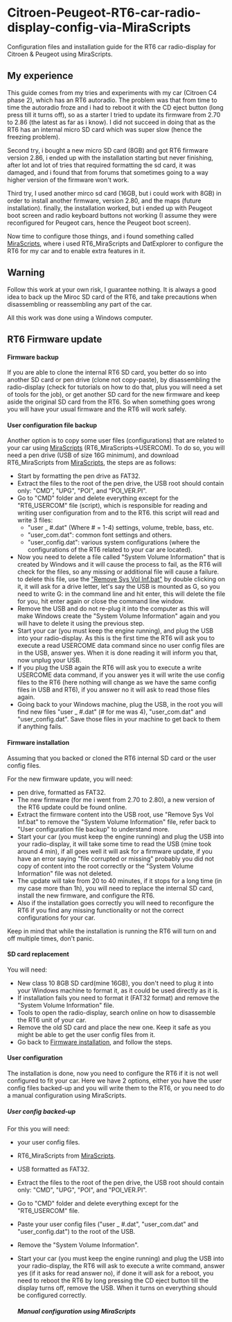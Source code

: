 
# Citroen-Peugeot-RT6-car-radio-display-config-via-MiraScripts
Configuration files and installation guide for the RT6 car radio-display for Citroen &amp; Peugeot using MiraScripts.

## My experience 
This guide comes from my tries and experiments with my car (Citroen C4 phase 2), which has an RT6 autoradio. The problem was that from time to time the autoradio froze and i had to reboot it with the CD eject button (long press till it turns off), so as a starter I tried to update its firmware from 2.70 to 2.86 (the latest as far as i know). I did not succeed in doing that as the RT6 has an internal micro SD card which was super slow (hence the freezing problem). 

Second try, i bought a new micro SD card (8GB) and got RT6 firmware version 2.86, i ended up with the installation starting but never finishing, after lot and lot of tries that required formatting the sd card, it was damaged, and i found that from forums that sometimes going to a way higher version of the firmware won't work. 

Third try, I used another mirco sd card (16GB, but i could work with 8GB) in order to install another firmware, version 2.80, and the maps (future installation). finally, the installation worked, but i ended up with Peugeot boot screen and radio keyboard buttons not working (I assume they were reconfigured for Peugeot cars, hence the Peugeot boot screen).

Now time to configure those things, and i found something called [MiraScripts](http://mira308sw.altervista.org/fr/index.htm), where i used RT6_MiraScripts and DatExplorer to configure the RT6 for my car and to enable extra features in it.

## Warning
Follow this work at your own risk, I guarantee nothing. It is always a good idea to back up the Miroc SD card of the RT6, and take precautions when disassembling or reassembling any part of the car.

All this work was done using a Windows computer.

## RT6 Firmware update
#### Firmware backup
If you are able to clone the internal RT6 SD card, you better do so into another SD card or pen drive (clone not copy-paste), by disassembling the radio-display (check for tutorials on how to do that, plus you will need a set of tools for the job), or get another SD card for the new firmware and keep aside the original SD card from the RT6. So when something goes wrong you will have your usual firmware and the RT6 will work safely.

#### User configuration file backup
Another option is to copy some user files (configurations) that are related to your car using [MiraScripts](http://mira308sw.altervista.org/fr/index.htm) (RT6_MiraScripts->USERCOM).
To do so, you will need a pen drive (USB of size 16G minimum), and download  RT6_MiraScripts from [MiraScripts](http://mira308sw.altervista.org/fr/index.htm), the steps are as follows:
- Start by formatting the pen drive as FAT32.
- Extract the files to the root of the pen drive, the USB root should contain only: "CMD", "UPG", "POI", and "POI_VER.PI".
- Go to "CMD" folder and delete everything except for the "RT6_USERCOM" file (script), which is responsible for reading and writing user configuration from and to the RT6. this script will read and write 3 files:
  - "user _ #.dat" (Where # = 1-4) settings, volume, treble, bass, etc.
  - "user_com.dat": common font settings and others.
  - "user_config.dat": various system configurations (where the configurations of the RT6 related to your car are located).
- Now you need to delete a file called "System Volume Information" that is created by Windows and it will cause the process to fail, as the RT6 will check for the files, so any missing or additional file will cause a failure. to delete this file, use the ["Remove Sys Vol Inf.bat"](https://github.com/bentalebahmed/Citroen-Peugeot-RT6-car-radio-display-config-via-MiraScripts/blob/main/Remove%20Sys%20Vol%20Inf.bat) by double clicking on it, it will ask for a drive letter, let's say the USB is mounted as G, so you need to write G: in the command line and hit enter, this will delete the file for you, hit enter again or close the command line window.
- Remove the USB and do not re-plug it into the computer as this will make Windows create the "System Volume Information" again and you will have to delete it using the previous step.
- Start your car (you must keep the engine running), and plug the USB into your radio-display. As this is the first time the RT6 will ask you to execute a read USERCOME data command since no user config files are in the USB, answer yes. When it is done reading it will inform you that, now unplug your USB.
- If you plug the USB again the RT6 will ask you to execute a write USERCOME data command, if you answer yes it will write the use config files to the RT6 (here nothing will change as we have the same config files in USB and RT6), if you answer no it will ask to read those files again. 
- Going back to your Windows machine, plug the USB, in the root you will find new files "user _ #.dat" (# for me was 4), "user_com.dat" and "user_config.dat". Save those files in your machine to get back to them if anything fails.

#### Firmware installation
Assuming that you backed or cloned the RT6 internal SD card or the user config files.

For the new firmware update, you will need:
- pen drive, formatted as FAT32.
- The new firmware (for me i went from 2.70 to 2.80), a new version of the RT6 update could be found online.
- Extract the firmware content into the USB root, use "Remove Sys Vol Inf.bat" to remove the "System Volume Information" file, refer back to "User configuration file backup" to understand more.
- Start your car (you must keep the engine running) and plug the USB into your radio-display, it will take some time to read the USB (mine took around 4 min), if all goes well it will ask for a firmware update, if you have an error saying "file corrupted or missing" probably you did not copy of content into the root correctly or the "System Volume Information" file was not deleted.
- The update will take from 20 to 40 minutes, if it stops for a long time (in my case more than 1h), you will need to replace the internal SD card, install the new firmware, and configure the RT6.
- Also if the installation goes correctly you will need to reconfigure the RT6 if you find any missing functionality or not the correct configurations for your car.

Keep in mind that while the installation is running the RT6 will turn on and off multiple times, don't panic.

#### SD card replacement
You will need:
- New class 10 8GB SD card(mine 16GB), you don't need to plug it into your Windows machine to format it, as it could be used directly as it is.
- If installation fails you need to format it (FAT32 format) and remove the "System Volume Information" file.
- Tools to open the radio-display, search online on how to disassemble the RT6 unit of your car.
- Remove the old SD card and place the new one. Keep it safe as you might be able to get the user config files from it.
- Go back to [Firmware installation](https://github.com/bentalebahmed/Citroen-Peugeot-RT6-car-radio-display-config-via-MiraScripts#firmware-installation), and follow the steps.
  
#### User configuration
The installation is done, now you need to configure the RT6 if it is not well configured to fit your car. Here we have 2 options, either you have the user config files backed-up and you will write them to the RT6, or you need to do a manual configuration using MiraScripts.

##### User config backed-up
For this you will need:
- your user config files.
- RT6_MiraScripts from [MiraScripts](http://mira308sw.altervista.org/fr/index.htm).
- USB formatted as FAT32.
- Extract the files to the root of the pen drive, the USB root should contain only: "CMD", "UPG", "POI", and "POI_VER.PI".
- Go to "CMD" folder and delete everything except for the "RT6_USERCOM" file.
- Paste your user config files ("user _ #.dat", "user_com.dat" and "user_config.dat") to the root of the USB.
- Remove the "System Volume Information".
- Start your car (you must keep the engine running) and plug the USB into your radio-display, the RT6 will ask to execute a write command, answer yes (if it asks for read answer no), if done it will ask for a reboot, you need to reboot the RT6 by long pressing the CD eject button till the display turns off, remove the USB. When it turns on everything should be configured correctly.

  ##### Manual configuration using MiraScripts
    





